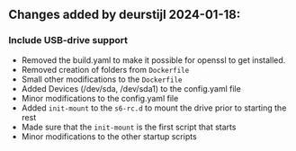 ## Changes added by deurstijl 2024-01-18:

### Include USB-drive support
- Removed the build.yaml to make it possible for openssl to get installed.
- Removed creation of folders from `Dockerfile`
- Small other modifications to the `Dockerfile`
- Added Devices (/dev/sda, /dev/sda1) to the config.yaml file
- Minor modifications to the config.yaml file
- Added `init-mount` to the `s6-rc.d` to mount the drive prior to starting the rest
- Made sure that the `init-mount` is the first script that starts
- Minor modifications to the other startup scripts

